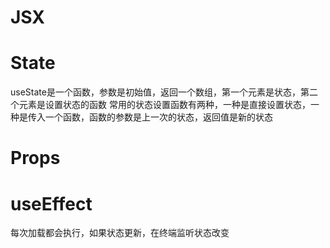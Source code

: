 # JSX
# State
useState是一个函数，参数是初始值，返回一个数组，第一个元素是状态，第二个元素是设置状态的函数
常用的状态设置函数有两种，一种是直接设置状态，一种是传入一个函数，函数的参数是上一次的状态，返回值是新的状态
# Props
# useEffect
每次加载都会执行，如果状态更新，在终端监听状态改变